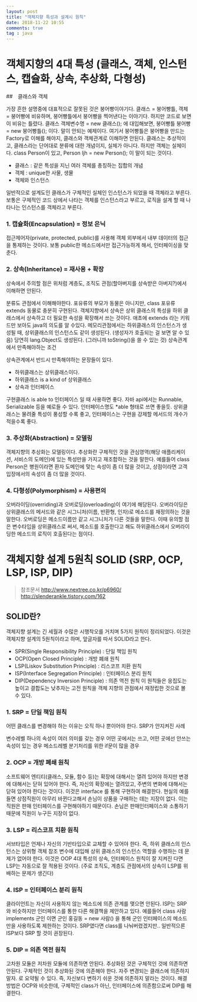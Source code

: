 ```yaml
---
layout: post
title: "객체지향 특성과 설계시 원칙"
date: 2018-11-22 10:55
comments: true
tag : java
---
```


# 객체지향의 4대 특성 (클래스, 객체, 인스턴스, 캡슐화, 상속, 추상화, 다형성)

##　클래스와 객체

가장 흔한 설명중에 대표적으로 잘못된 것은 붕어빵이야기다. 클래스 = 붕어빵틀, 객체 = 붕어빵에 비유하며, 붕어빵틀에서 붕어빵을 찍어낸다는 이야기다. 하지만 코드로 보면 이 비유는 틀렸다. 클래스 객체변수명 = new 클래스(); 에 대입해보면, 붕어빵틀 붕어빵 = new 붕어빵틀(); 이다. 말이 안되는 예제이다. 여기서 붕어빵틀은 붕어빵을 만드는 Factory로 이해를 해야지, 클래스와 객체관계로 이해하면 안된다. 클래스는 추상적이고, 클래스라는 단어대로 분류에 대한 개념이지, 실체가 아니다. 하지만 객체는 실체이다. class Person이 있고, Person ljh = new Person(); 이 말이 되는 것이다.
* 클래스 : 같은 특성을 지닌 여러 객체를 총칭하는 집합의 개념
* 객체 : unique한 사물, 생물
* 객체와 인스턴스

일반적으로 설계도인 클래스가 구체적인 실체인 인스턴스가 되었을 때 객체라고 부른다. 보통은 구체적인 코드 상에서 나타는 객체를 인스턴스라고 부르고, 로직을 설계 할 때 나타나는 인스턴스를 객체라고 부른다.

### 1. 캡슐화(Encapsulation) = 정보 은닉

접근제어자(private, protected, public)를 사용해 객체 외부에서 내부 데이터의 접근을 통제하는 것이다. 보통 public한 메소드에서만 접근가능하게 해서, 인터페이싱을 맞춘다.

### 2. 상속(Inheritance) = 재사용 + 확장

상속에서 주의할 점은 위처럼 계층도, 조직도 관점(할아버지를 상속받은 아버지?)에서 이해하면 안된다.

분류도 관점에서 이해해야한다. 포유류의 부모가 동물은 아니지만, class 포유류 extends 동물로 충분히 구현된다. 객체지향에서 상속은 상위 클래스의 특성을 하위 클래스에서 상속하고 더 필요한 속성을 확장해서 쓰는 것이다. 애초에 extends 라는 키워드만 보아도 java의 의도를 알 수있다. 메모리관점에서는 하위클래스의 인스턴스가 생성될 때, 상위클래스의 인스턴스도 같이 생성된다. (생성자가 호출되는 걸 보면 알 수 있음) 당연히 lang.Object도 생성된다. (그러니까 toString()을 쓸 수 있는 것)
상속관계에서 만족해야하는 조건

상속관계에서 반드시 만족해야하는 문장들이 있다.
* 하위클래스는 상위클래스이다.
* 하위클래스 is a kind of 상위클래스
* 상속과 인터페이스

구현클래스 is able to 인터페이스 일 때 사용하면 좋다. 자바 api에서는 Runnable, Serializable 등을 예로들 수 있다. 인터페이스명도 *able 형태로 쓰면 좋을듯. 상위클래스는 물려줄 특성이 풍성할 수록 좋고, 인터페이스는 구현을 강제할 메서드의 개수가 적을수록 좋다.

### 3. 추상화(Abstraction) = 모델링

객체지향의 추상화는 모델링이다. 추상화란 구체적인 것을 관심영역(해당 애플리케이션, 서비스의 도메인)에 있는 특성만을 가지고 재조합하는 것을 말한다. 예를들어 class Person은 병원이라면 환자 도메인에 맞는 속성이 좀 더 많을 것이고, 상점이라면 고객입장에서의 속성이 좀 더 많을 것이다.

### 4. 다형성(Polymorphism) = 사용편의

오버라이딩(overriding)과 오버로딩(overloading)이 여기에 해당된다. 오버라이딩은 상위클래스의 메서드와 같은 시그니처(이름, 반환형, 인자)로 메소드를 재정의하는 것을 말한다. 오버로딩은 메소드이름만 같고 시그니처가 다른 것들을 말한다.
이때 유의할 점은 변수타입을 상위클래스로 써서, 메소드를 호출한다고 해도 하위클래스에서 오버라이딩한 메소드의 로직이 호출된다는 점이다. 

# 객체지향 설계 5원칙 SOLID (SRP, OCP, LSP, ISP, DIP)

> 참조문서
  http://www.nextree.co.kr/p6960/
  http://slenderankle.tistory.com/162


## SOLID란?

객체지향 설계는 긴 세월과 수많은 시행착오를 거치며 5가지 원칙이 정리되었다. 이것은 객체지향 설계의 5원칙이라고 하며, 앞글자를 따서 SOLID라고 한다.
* SPR(Single Responsibility Principle) : 단일 책임 원칙
* OCP(Open Closed Principle) : 개방 폐쇄 원칙
* LSP(Liskov Substitution Principle) : 리스코프 치환 원칙
* ISP(Interface Segregation Principle) : 인터페이스 분리 원칙
* DIP(Dependency Inversion Principle) : 의존 역전 원칙
이 원칙들은 응집도는 높이고 결합도는 낮추자는 고전 원칙을 객체 지향의 관점에서 재정립한 것으로 볼 수 있다.

### 1. SRP = 단일 책임 원칙

어떤 클래스를 변경해야 하는 이유는 오직 하나 뿐이어야 한다.
SRP가 안지켜진 사례

변수레벨
하나의 속성이 여러 의미를 갖는 경우
어떤 곳에서는 쓰고, 어떤 곳에선 안쓰는 속성이 있는 경우
메소드레벨
분기처리를 위한 if문이 많을 경우

### 2. OCP = 개방 폐쇄 원칙

소프트웨어 엔티티(클래스, 모듈, 함수 등)는 확장에 대해서는 열려 있어야 하지만 변경에 대해서는 닫혀 있어야 한다. 즉, 자신의 확장에는 열려있고, 주변의 변화에 대해서는 닫혀 있어야 한다는 것이다. 이것은 interface 를 통해 구현하여 해결한다.
현실의 예를들면 상점직원이 아무리 바뀐다고해서 손님이 상품을 구매하는 데는 지장이 없다. 이는 직원은 판매 인터페이스를 구현해야하기 때문이다. 손님은 판매인터페이스와 소통하기 때문에 직원이 누구든 지장이 없다.

### 3. LSP = 리스코프 치환 원칙

서브타입은 언제나 자신의 기반타입으로 교체할 수 있어야 한다. 즉, 하위 클래스의 인스턴스는 상위형 객체 참조 변수에 대입해 상위 클래스의 인스턴스 역할을 수행하는 데 문제가 없어야 한다. 이것은 OOP 4대 특성의 상속, 인터페이스 원칙이 잘 지켜진 다면 LSP는 자동으로 잘 적용된 것이다. (주로 조직도, 계층도 관점에서의 상속이 LSP를 위배하는 문제가 생긴다)

### 4. ISP = 인터페이스 분리 원칙

클라이언트는 자신이 사용하지 않는 메소드에 의존 관계를 맺으면 안된다. ISP는 SRP와 비슷하지만 인터페이스를 통한 다른 해결책을 제안하고 있다. 예를들어 class 사람 implements 군인 이면 군인 홍길동 = new 사람() 을 통해 군인 인터페이스의 메소드만을 사용하도록 제한하는 것이다. SRP였다면 class를 나눠버렸겠지만.. 일반적으론 ISP보다 SRP 할 것이 권장된다.

### 5. DIP = 의존 역전 원칙

고차원 모듈은 저차원 모듈에 의존하면 안된다. 추상화된 것은 구체적인 것에 의존하면 안된다. 구체적인 것이 추상화된 것에 의존해야 한다. 자주 변경되는 클래스에 의존하지 말자. 로 요약될 수 있다. 즉, 자신보다 변하기 쉬운 것에 의존하지 말라는 것이다. 해결방법은 OCP와 비슷한데, 구체적인 class가 아닌, 인터페이스에 의존함으로써 DIP를 해결한다.
